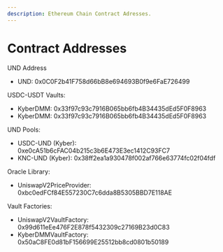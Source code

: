 ```yaml
---
description: Ethereum Chain Contract Adresses.
---
```


# Contract Addresses

UND Address

* UND: 0x0C0F2b41F758d66bB8e694693B0f9e6FaE726499&#x20;

USDC-USDT Vaults:

* KyberDMM: 0x33f97c93c7916B065bb6fb4B34435dEd5F0F8963
* KyberDMM: 0x33f97c93c7916B065bb6fb4B34435dEd5F0F8963

UND Pools:

* USDC-UND (Kyber): 0xe0cA51b6cFAC04b215c3b6E473E3ec1412C93FC7
* KNC-UND (Kyber): 0x38ff2ea1a930478f002af766e63774fc02f04fdf

Oracle Library:

* UniswapV2PriceProvider: 0xbc0edFCf84E557230C7c6dda8B5305BBD7E118AE

Vault Factories:

* UniswapV2VaultFactory: 0x99d611eEe476F2E878f5432309c27169B23d0C83
* KyberDMMVaultFactory: 0x50aC8FE0d81bF156699E25512bb8cd0801b50189
